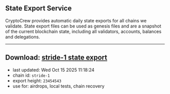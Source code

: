 ## State Export Service
CryptoCrew provides automatic daily state exports for all chains we validate. State export files can be used as genesis files and are a snapshot of the current blockchain state, including all validators, accounts, balances and delegations.

---
**Download: [stride-1 state export](https://dl-eu2.ccvalidators.com/SERVICE/stride/stride-1_export_23454543.json)**
---

- last updated: Wed Oct 15 2025 11:18:24
- chain id: `stride-1`
- export height: `23454543`
- use for: airdrops, local tests, chain recovery
